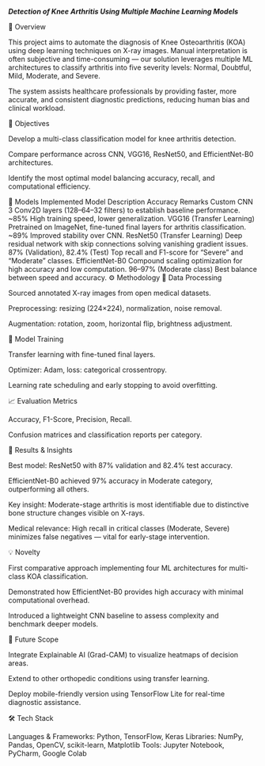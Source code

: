 ***Detection of Knee Arthritis Using Multiple Machine Learning Models***

📘 Overview

This project aims to automate the diagnosis of Knee Osteoarthritis (KOA) using deep learning techniques on X-ray images. Manual interpretation is often subjective and time-consuming — our solution leverages multiple ML architectures to classify arthritis into five severity levels: Normal, Doubtful, Mild, Moderate, and Severe.

The system assists healthcare professionals by providing faster, more accurate, and consistent diagnostic predictions, reducing human bias and clinical workload.

🎯 Objectives

Develop a multi-class classification model for knee arthritis detection.

Compare performance across CNN, VGG16, ResNet50, and EfficientNet-B0 architectures.

Identify the most optimal model balancing accuracy, recall, and computational efficiency.

🧠 Models Implemented
Model	Description	Accuracy	Remarks
Custom CNN	3 Conv2D layers (128–64–32 filters) to establish baseline performance.	~85%	High training speed, lower generalization.
VGG16 (Transfer Learning)	Pretrained on ImageNet, fine-tuned final layers for arthritis classification.	~89%	Improved stability over CNN.
ResNet50 (Transfer Learning)	Deep residual network with skip connections solving vanishing gradient issues.	87% (Validation), 82.4% (Test)	Top recall and F1-score for “Severe” and “Moderate” classes.
EfficientNet-B0	Compound scaling optimization for high accuracy and low computation.	96–97% (Moderate class)	Best balance between speed and accuracy.
⚙️ Methodology
🧩 Data Processing

Sourced annotated X-ray images from open medical datasets.

Preprocessing: resizing (224×224), normalization, noise removal.

Augmentation: rotation, zoom, horizontal flip, brightness adjustment.

🧮 Model Training

Transfer learning with fine-tuned final layers.

Optimizer: Adam, loss: categorical crossentropy.

Learning rate scheduling and early stopping to avoid overfitting.

📈 Evaluation Metrics

Accuracy, F1-Score, Precision, Recall.

Confusion matrices and classification reports per category.

🧩 Results & Insights

Best model: ResNet50 with 87% validation and 82.4% test accuracy.

EfficientNet-B0 achieved 97% accuracy in Moderate category, outperforming all others.

Key insight: Moderate-stage arthritis is most identifiable due to distinctive bone structure changes visible on X-rays.

Medical relevance: High recall in critical classes (Moderate, Severe) minimizes false negatives — vital for early-stage intervention.

💡 Novelty

First comparative approach implementing four ML architectures for multi-class KOA classification.

Demonstrated how EfficientNet-B0 provides high accuracy with minimal computational overhead.

Introduced a lightweight CNN baseline to assess complexity and benchmark deeper models.

🚀 Future Scope

Integrate Explainable AI (Grad-CAM) to visualize heatmaps of decision areas.

Extend to other orthopedic conditions using transfer learning.

Deploy mobile-friendly version using TensorFlow Lite for real-time diagnostic assistance.

🛠️ Tech Stack

Languages & Frameworks: Python, TensorFlow, Keras
Libraries: NumPy, Pandas, OpenCV, scikit-learn, Matplotlib
Tools: Jupyter Notebook, PyCharm, Google Colab
